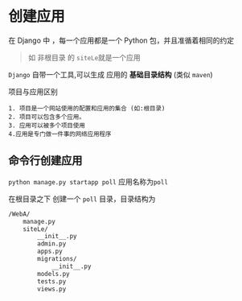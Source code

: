创建应用
=======

在 Django 中 ，每一个应用都是一个 Python 包，并且准循着相同的约定
> 如 非根目录 的 `siteLe`就是一个应用

`Django` 自带一个工具,可以生成 应用的 **基础目录结构** (类似 `maven`)

项目与应用区别

    1. 项目是一个网站使用的配置和应用的集合 (如:根目录)
    2. 项目可以包含多个应用。
    3. 应用可以被多个项目使用
    4.应用是专门做一件事的网络应用程序

命令行创建应用
------------

`python manage.py startapp poll` 应用名称为`poll`

在根目录之下 创建一个 `poll` 目录，目录结构为

```bash
/WebA/
    manage.py
    siteLe/
        __init__.py
        admin.py
        apps.py
        migrations/
            __init__.py
        models.py
        tests.py
        views.py
```
